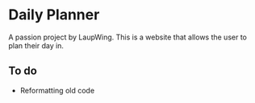 # Daily Planner
A passion project by LaupWing. This is a website that allows the user to plan their day in.

## To do 
-   Reformatting old code